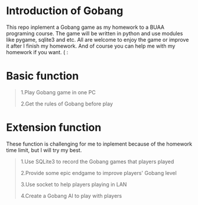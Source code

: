 # Introduction of Gobang
This repo inplement a Gobang game as my homework to a BUAA programing course. The game will be written in python and use modules like pygame, sqlite3 and etc. All are welcome to enjoy the game or improve it after I finish my homework. And of course you can help me with my homework if you want. ( :

# Basic function

> 1.Play Gobang game in one PC
>
> 2.Get the rules of Gobang before play

# Extension function

These function is challenging for me to inplement because of the homework time limit, but I will try my best.

> 1.Use SQLite3 to record the Gobang games that players played
>
> 2.Provide some epic endgame to improve players' Gobang level 
>
> 3.Use socket to help players playing in LAN
>
> 4.Create a Gobang AI to play with players